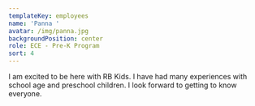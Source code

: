 ```yaml
---
templateKey: employees
name: 'Panna '
avatar: /img/panna.jpg
backgroundPosition: center
role: ECE - Pre-K Program
sort: 4
---
```

I am excited to be here with RB Kids. I have had many experiences with school age and preschool children. I look forward to getting to know everyone.
